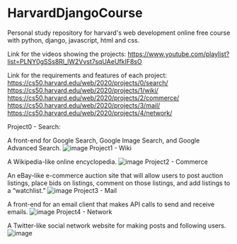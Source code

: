 # HarvardDjangoCourse
Personal study repository for harvard's web development online free course with python, django, javascript, html and css.

Link for the videos showing the projects:
https://www.youtube.com/playlist?list=PLNY0gSSs8Rl_lW2Vvst7sqUAeUfkIF8sO

Link for the requirements and features of each project:
https://cs50.harvard.edu/web/2020/projects/0/search/
https://cs50.harvard.edu/web/2020/projects/1/wiki/
https://cs50.harvard.edu/web/2020/projects/2/commerce/
https://cs50.harvard.edu/web/2020/projects/3/mail/
https://cs50.harvard.edu/web/2020/projects/4/network/

Project0 - Search:

A front-end for Google Search, Google Image Search, and Google Advanced Search.
![image](https://user-images.githubusercontent.com/53490820/165775212-e6c2fc6d-1754-4e9c-a768-5f0ac926080c.png)
Project1 - Wiki

A Wikipedia-like online encyclopedia.
![image](https://user-images.githubusercontent.com/53490820/165775251-a6918927-e994-43b0-9ea3-39fc3ce90887.png)
Project2 - Commerce

An eBay-like e-commerce auction site that will allow users to post auction listings, place bids on listings, comment on those listings, 
and add listings to a “watchlist.”
![image](https://user-images.githubusercontent.com/53490820/165775452-c1558b2c-f636-48f2-bbf7-d1dbd1cb7dea.png)
Project3 - Mail

A front-end for an email client that makes API calls to send and receive emails.
![image](https://user-images.githubusercontent.com/53490820/165775586-4ef0fe5b-2943-4443-895e-0e4ec7276400.png)
Project4 - Network

A Twitter-like social network website for making posts and following users.
![image](https://user-images.githubusercontent.com/53490820/165775667-0d12bb03-6bab-4f82-89e5-ce38cb529ccd.png)
